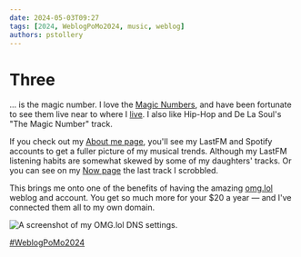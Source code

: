 ```yaml
---
date: 2024-05-03T09:27
tags: [2024, WeblogPoMo2024, music, weblog]
authors: pstollery
---
```


# Three

… is the magic number. <!--truncate-->I love the [Magic Numbers](https://www.themagicnumbers.uk/), and have been fortunate to see them live near to where I [live](https://nibleyfestival.co.uk/). I also like Hip-Hop and De La Soul's "The Magic Number" track. 

If you check out my [About me page](https://me.stollerys.co.uk/), you'll see my LastFM and Spotify accounts to get a fuller picture of my musical trends. Although my LastFM listening habits are somewhat skewed by some of my daughters' tracks. Or you can see on my [Now page](https://now.stollerys.co.uk/) the last track I scrobbled.

This brings me onto one of the benefits of having the amazing [omg.lol](https://omg.lol) weblog and account. You get so much more for your $20 a year — and I've connected them all to my own domain.

![A screenshot of my OMG.lol DNS settings.](https://cdn.some.pics/phils/6634c2a7b0353.png)

[#WeblogPoMo2024](https://weblog.anniegreens.lol/weblog-posting-month-2024)
